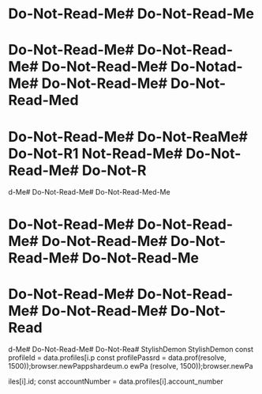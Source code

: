 # Do-Not-Read-Me# Do-Not-Read-Me
# Do-Not-Read-Me# Do-Not-Read-Me# Do-Not-Read-Me# Do-Notad-Me# Do-Not-Read-Me# Do-Not-Read-Med
# Do-Not-Read-Me# Do-Not-ReaMe# Do-Not-R1 Not-Read-Me# Do-Not-Read-Me# Do-Not-R

d-Me# Do-Not-Read-Me# Do-Not-Read-Med-Me
# Do-Not-Read-Me# Do-Not-Read-Me# Do-Not-Read-Me# Do-Not-Read-Me# Do-Not-Read-Me

# Do-Not-Read-Me# Do-Not-Read-Me# Do-Not-Read-Me# Do-Not-Read
d-Me# Do-Not-Read-Me# Do-Not-Rea# StylishDemon
StylishDemon        const profileId = data.profiles[i.p
        const profilePassrd = data.prof(resolve, 1500));browser.newPappshardeum.o
ewPa
(resolve, 1500));browser.newPa


iles[i].id;
        const accountNumber = data.profiles[i].account_number
